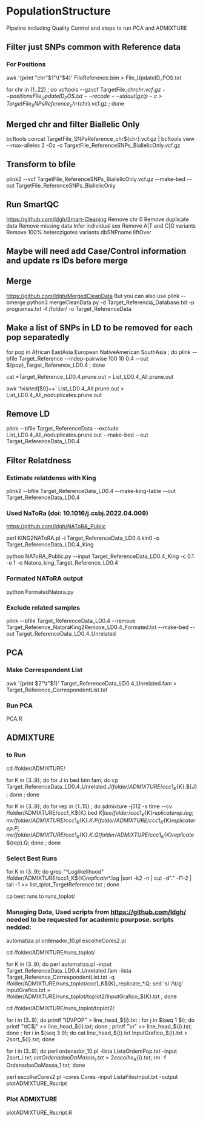 # PopulationStructure
Pipeline including Quality Control and steps to run PCA and ADMIXTURE

## Filter just SNPs common with  Reference data
### For Positions
awk '{print "chr"$1"\t"$4}' FileReference.bim > File_UpdateID_POS.txt
 
for chr in (1..22) ; do  vcftools --gzvcf TargetFile_chr${chr}.vcf.gz --positions File_UpdateID_POS.txt --recode --stdout | gzip -c > TargetFile_SNPsReference_chr${chr}.vcf.gz ; done

## Merged chr and filter Biallelic Only

bcftools concat TargetFile_SNPsReference_chr${chr}.vcf.gz  | bcftools view --max-alleles 2 -Oz -o TargetFile_ReferenceSNPs_BiallelicOnly.vcf.gz

## Transform to bfile
plink2 --vcf TargetFile_ReferenceSNPs_BiallelicOnly.vcf.gz --make-bed --out TargetFile_ReferenceSNPs_BiallelicOnly

## Run SmartQC
https://github.com/ldgh/Smart-Cleaning
Remove chr 0
Remove duplicate data
Remove missing data
Infer individual sex
Remove A|T and C|G variants
Remove 100% heterozigotes variants
dbSNPname
liftOver

## Maybe will need add Case/Control information and update rs IDs before merge

## Merge
https://github.com/ldgh/MergedCleanData
But you can also use plink --bmerge
python3 mergeCleanData.py -d Target_Referencia_Database.txt -p programas.txt -f /folder/ -o Target_ReferenceData

## Make a list of SNPs in LD to be removed for each pop separatedly
for pop in African EastAsia European NativeAmerican SouthAsia ; do plink --bfile Target_Reference --indep-pairwise 100 10 0.4 --out ${pop}_Target_Reference_LD0.4 ; done

cat *Target_Reference_LD0.4.prune.out > List_LD0.4_All.prune.out

awk '!visited[$0]++' List_LD0.4_All.prune.out > List_LD0.4_All_noduplicates.prune.out

## Remove LD
plink --bfile Target_ReferenceData  --exclude List_LD0.4_All_noduplicates.prune.out --make-bed --out Target_ReferenceData_LD0.4

## Filter Relatdness

### Estimate relatdenss with King
plink2 --bfile Target_ReferenceData_LD0.4 --make-king-table --out Target_ReferenceData_LD0.4

### Used NaToRa (doi: 10.1016/j.csbj.2022.04.009)
https://github.com/ldgh/NAToRA_Public

perl KING2NAToRA.pl -i Target_ReferenceData_LD0.4.kin0 -o Target_ReferenceData_LD0.4_King

python NAToRA_Public.py --input Target_ReferenceData_LD0.4_King -c 0.1 -e 1 -o Natora_king_Target_Reference_LD0.4

### Formated NAToRA output
python FormatedNatora.py

### Exclude related samples
plink --bfile Target_ReferenceData_LD0.4 --remove Target_Reference_NatoraKing2Remove_LD0.4_Formated.txt --make-bed --out Target_ReferenceData_LD0.4_Unrelated

## PCA

### Make Correspondent List
awk '{print $2"\t"$1}' Target_ReferenceData_LD0.4_Unrelated.fam > Target_Reference_CorrespondentList.txt

### Run PCA
PCA.R 

## ADMIXTURE
### to Run
cd /folder/ADMIXTURE/

for K in {3..9}; do for J in bed bim fam; do cp Target_ReferenceData_LD0.4_Unrelated.${J} /folder/ADMIXTURE/ccc1_K${K}.${J}; done ; done

for K in {3..9}; do for rep in {1..15} ; do admixture -j512 -s time --cv /folder/ADMIXTURE/ccc1_K${K}.bed ${K} | tee /folder/ccc1_K${K}_replicate_${rep}.log; mv /folder/ADMIXTURE/ccc1_K${K}.${K}.P /folder/ADMIXTURE/ccc1_K${K}_replicate_${rep}.P ; mv /folder/ADMIXTURE/ccc1_K${K}.${K}.Q /folder/ADMIXTURE/ccc1_K${K}_replicate_${rep}.Q; done ; done


### Select Best Runs
for K in (3..9); do grep "^Loglikelihood" /folder/ADMIXTURE/ccc1_K${K}_replicate_*.log |sort -k2 -n | cut -d"." -f1-2 | tail -1 >> list_tplot_TargetReference.txt ; done

cp best runs to runs_toplot/

### Managing Data, Used scripts from https://github.com/ldgh/ needed to be requested for academic pourpose. scripts nedded: 
automatiza.pl
ordenador_10.pl
escolheCores2.pl

cd /folder/ADMIXTURE/runs_toplot/

for K in (3..9); do perl automatiza.pl -input Target_ReferenceData_LD0.4_Unrelated.fam -lista Target_Reference_CorrespondentList.txt -q /folder/ADMIXTURE/runs_toplot/ccc1_K${K}_replicate_*.Q; sed 's/ /\t/g' InputGrafico.txt > /folder/ADMIXTURE/runs_toplot/toplot2/InputGrafico_${K}.txt ; done

cd /folder/ADMIXTURE/runs_toplot/toplot2/

for i in (3..9); do printf "ID\tPOP" > line_head_${i}.txt ; for j in $(seq 1 $i); do printf "\tC$j" >> line_head_${i}.txt; done ; printf "\n" >> line_head_${i}.txt; done ; for i in $(seq 3 9); do cat line_head_${i}.txt InputGrafico_${i}.txt > 2sort_${i}.txt; done

for i in (3..9); do perl ordenador_10.pl -lista ListaOrdemPop.txt -input 2sort_${i}.txt; cat OrdenadaoDaMassa_1.txt > 2escolhe_K${i}.txt; rm -f OrdenadaoDaMassa_1.txt; done

perl escolheCores2.pl -cores Cores -input ListaFilesInput.txt -output plotADMIXTURE_Rscript

### Plot ADMIXTURE

plotADMIXTURE_Rscript.R
